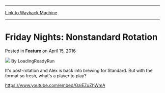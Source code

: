 
---
[Link to Wayback Machine](https://web.archive.org/web/20160418033521/http://magic.wizards.com/en/articles/archive/feature/friday-nights-nonstandard-rotation-2016-04-15)

[_metadata_:wayback_url]:- "http://magic.wizards.com/en/articles/archive/feature/friday-nights-nonstandard-rotation-2016-04-15"
[_metadata_:wayback_raw_url]:- "https://web.archive.org/web/20160418033521id_/http://magic.wizards.com/en/articles/archive/feature/friday-nights-nonstandard-rotation-2016-04-15"
[_metadata_:wayback_capture_timestamp]:- "2016-04-18 03:35:21+00:00"
[_metadata_:description]:- "It's time to start brewing new decks in the post-rotation Standard!"
[_metadata_:generator]:- "Drupal 7 (http://drupal.org)"
[_metadata_:publish_date]:- "2016-04-15"
---


Friday Nights: Nonstandard Rotation
===================================



 Posted in **Feature**
 on April 15, 2016 






![](https://media.magic.wizards.com/styles/auth_small/public/images/person/lrrbiopic.png)
By LoadingReadyRun











It's post-rotation and Alex is back into brewing for Standard. But with the format so fresh, what's a player to play?


<https://www.youtube.com/embed/GaiEZuZhWmA>








